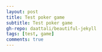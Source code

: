 ```yaml
---
layout: post
title: Test poker game
subtitle: Test poker game
gh-repo: daattali/beautiful-jekyll
tags: [test, game]
comments: true
---
```

<html>
	<head>
		<title>Poker</title>
	</head>
	<body>
		<script language = "javascript">
width = 100;
height = 146;
cards = new Array(52);
playerCards = new Array(0);
playerState  = new Array(0);
playerMoney  = new Array(0);
playerKind   = new Array(0);
playerBatd   = new Array(0);
gameMoney	= 1000;
batMoney	= 1;
onMoney		= 0;
callMoney	= 0;
toWrite 	= "";

function DocOpen(){
	toWrite = "";
}

function DocWrite(inStr){
	toWrite = toWrite + inStr;
	document.getElementById("banramlo_blog_poker_html").innerHTML  = toWrite;
}

function DocClose(){

}

function suffle()
{
	playerCards = new Array(playerCards.length);
	for(var i = 0; i<playerCards.length; i++)
	playerCards[i] = new Array(0);
	for(var i = 0; i<52; i++)
	{
		cards[i] = (Math.random()*52);
		cards[i] -= cards[i]%1;
	}
	for(var i = 0; i<52; i++)
	{
		cards[i] = (Math.random()*52);
		cards[i] -= cards[i]%1;
		for(var j = 0; j<52; j++)
		{
			if((i != j)&&(cards[j] == cards[i]))
			{
				i -= 1;
				break;
			}
		}
		
	}
}

function get(playerNum)
{
	playerCards[playerNum].push(cards[cards.length-1]);
	cards.pop();
}

function setPlayer(playerNum)
{
	playerMoney = new Array(playerNum);
	playerState = new Array(playerNum);
	playerCards = new Array(playerNum);
	playerBatd = new Array(playerNum);
	for(var i = 0; i<playerNum; i++)
	{
		playerState[i] = "(live)";
		playerCards[i] = new Array(0);
		playerMoney[i] = gameMoney;
		playerBatd[i] = 0;
		playerKind[i] = Math.random()/2;
	}		
}

function show()
{
	DocOpen();
	DocWrite("You"+playerState[0]+"  $"+playerMoney[0]+"<br>");
	for(var j = 0; j<playerCards[0].length; j++)
	{
		switch((playerCards[0][j]/4)-((playerCards[0][j]/4)%1))
		{
			case 0: case 1: case 2:
			case 3: case 4: case 5:
			case 6: case 7: case 8: DocWrite("<img src = \"https://banramlo.github.io/assets/post/2020-07-25-poker/" + ((playerCards[0][j]/4)-((playerCards[0][j]/4)%1)+2) ); break;
			case 9: DocWrite("<img src = \"https://banramlo.github.io/assets/post/2020-07-25-poker/jack"); break;
			case 10: DocWrite("<img src = \"https://banramlo.github.io/assets/post/2020-07-25-poker/queen"); break;
			case 11: DocWrite("<img src = \"https://banramlo.github.io/assets/post/2020-07-25-poker/king"); break;
			case 12: DocWrite("<img src = \"https://banramlo.github.io/assets/post/2020-07-25-poker/ace"); break;
		}
		switch(playerCards[0][j]%4)
		{
			case 3: DocWrite("_of_spades.png\" width = " + width + " height = " + height+ ">"); break;
			case 2: DocWrite("_of_diamonds.png\" width = " + width + " height = " + height+ ">"); break;
			case 1: DocWrite("_of_hearts.png\" width = " + width + " height = " + height+ ">"); break;
			case 0: DocWrite("_of_clubs.png\" width = " + width + " height = " + height+ ">"); break;
		}
	}
	DocWrite("<br>");
	for(var i = 1; i<playerCards.length; i++)
	{
		DocWrite("player" + (i+1) +playerState[i] + "  $"+playerMoney[i]+"<br>");
		DocWrite("<img src = \"https://banramlo.github.io/assets/post/2020-07-25-poker/hoyleback.png\" width = " + width + " height = " + height+ ">");
		DocWrite("<img src = \"https://banramlo.github.io/assets/post/2020-07-25-poker/hoyleback.png\" width = " + width + " height = " + height+ ">");
		for(var j = 2; j<playerCards[i].length; j++)
		{
			switch((playerCards[i][j]/4)-((playerCards[i][j]/4)%1))
			{
				case 0: case 1: case 2: case 3:
				case 4: case 5: case 6: case 7:
				case 8: DocWrite("<img src = \"https://banramlo.github.io/assets/post/2020-07-25-poker/" + ((playerCards[i][j]/4)-((playerCards[i][j]/4)%1)+2)); break;
				case 9: DocWrite("<img src = \"https://banramlo.github.io/assets/post/2020-07-25-poker/jack"); break;
				case 10: DocWrite("<img src = \"https://banramlo.github.io/assets/post/2020-07-25-poker/queen"); break;
				case 11: DocWrite("<img src = \"https://banramlo.github.io/assets/post/2020-07-25-poker/king"); break;
				case 12: DocWrite("<img src = \"https://banramlo.github.io/assets/post/2020-07-25-poker/ace"); break;
			}
			switch(playerCards[i][j]%4)
			{
				case 3: DocWrite("_of_spades.png\" width = " + width + " height = " + height+ ">"); break;
				case 2: DocWrite("_of_diamonds.png\" width = " + width + " height = " + height+ ">"); break;
				case 1: DocWrite("_of_hearts.png\" width = " + width + " height = " + height+ ">"); break;
				case 0: DocWrite("_of_clubs.png\" width = " + width + " height = " + height+ ">"); break;
			}
		}
		DocWrite("<br>");
	}
}

function showAll()
{
	var getScoreR;
	getScoreR = getNowScore(0);
	DocOpen();
	DocWrite("You"+playerState[0]+"  $"+playerMoney[0]+" "+ getScoreR[0] + "<br>");
	for(var j = 0; j<playerCards[0].length; j++)
	{
		switch((playerCards[0][j]/4)-((playerCards[0][j]/4)%1))
		{
			case 0: case 1: case 2:
			case 3: case 4: case 5:
			case 6: case 7: case 8: DocWrite("<img src = \"https://banramlo.github.io/assets/post/2020-07-25-poker/" + ((playerCards[0][j]/4)-((playerCards[0][j]/4)%1)+2) ); break;
			case 9: DocWrite("<img src = \"https://banramlo.github.io/assets/post/2020-07-25-poker/jack"); break;
			case 10: DocWrite("<img src = \"https://banramlo.github.io/assets/post/2020-07-25-poker/queen"); break;
			case 11: DocWrite("<img src = \"https://banramlo.github.io/assets/post/2020-07-25-poker/king"); break;
			case 12: DocWrite("<img src = \"https://banramlo.github.io/assets/post/2020-07-25-poker/ace"); break;
		}
		switch(playerCards[0][j]%4)
		{
			case 3: DocWrite("_of_spades.png\" width = " + width + " height = " + height+ ">"); break;
			case 2: DocWrite("_of_diamonds.png\" width = " + width + " height = " + height+ ">"); break;
			case 1: DocWrite("_of_hearts.png\" width = " + width + " height = " + height+ ">"); break;
			case 0: DocWrite("_of_clubs.png\" width = " + width + " height = " + height+ ">"); break;
		}
	}
	DocWrite("<br>");
	for(var i = 1; i<playerCards.length; i++)
	{
		getScoreR = getNowScore(i);
		DocWrite("player" + (i+1) +playerState[i] + "  $"+playerMoney[i]+" "+ getScoreR[0] +"<br>");
		for(var j = 0; j<playerCards[i].length; j++)
		{
			switch((playerCards[i][j]/4)-((playerCards[i][j]/4)%1))
			{
				case 0: case 1: case 2: case 3:
				case 4: case 5: case 6: case 7:
				case 8: DocWrite("<img src = \"https://banramlo.github.io/assets/post/2020-07-25-poker/" + ((playerCards[i][j]/4)-((playerCards[i][j]/4)%1)+2)); break;
				case 9: DocWrite("<img src = \"https://banramlo.github.io/assets/post/2020-07-25-poker/jack"); break;
				case 10: DocWrite("<img src = \"https://banramlo.github.io/assets/post/2020-07-25-poker/queen"); break;
				case 11: DocWrite("<img src = \"https://banramlo.github.io/assets/post/2020-07-25-poker/king"); break;
				case 12: DocWrite("<img src = \"https://banramlo.github.io/assets/post/2020-07-25-poker/ace"); break;
			}
			switch(playerCards[i][j]%4)
			{
				case 3: DocWrite("_of_spades.png\" width = " + width + " height = " + height+ ">"); break;
				case 2: DocWrite("_of_diamonds.png\" width = " + width + " height = " + height+ ">"); break;
				case 1: DocWrite("_of_hearts.png\" width = " + width + " height = " + height+ ">"); break;
				case 0: DocWrite("_of_clubs.png\" width = " + width + " height = " + height+ ">"); break;
			}
		}
		DocWrite("<br>");
	}
}

function getScore()
{
	var bestOne;
	var bestNum;
	var bestCard ;
	bestOne = 0;
	bestNum = 0;
	bestCard = "Top";
	for(var i = 0; i<playerCards.length; i++)
	{
		var nowNum;
		var nowBest;
		if(playerState[i] == "(live)")
		{
			nowBest = getNowScore(i);
			nowNum = nowBest[1];
			nowBest = nowBest[0];
		}
		else
		{
			nowBest = "Top";
			nowNum = -1;
		}
		if(nowBest == "Top")
		{
			if(bestCard == "Top")
			{
				if(nowNum > bestNum)
				{
					bestNum = nowNum;
					bestOne = i;
					bestCard = nowBest;
				}
			}
		}
		else if(nowBest == "OnePair")
		{
			if(bestCard == "Top")
			{
				bestNum = nowNum;
				bestOne = i;
				bestCard = nowBest;
			}
			else if(bestCard == "OnePair")
			{
				if(nowNum > bestNum)
				{
					bestNum = nowNum;
					bestOne = i;
					bestCard = nowBest;
				}
			}
		}
		else if(nowBest == "TwoPair")
		{
			if(bestCard == "Top")
			{
				bestNum = nowNum;
				bestOne = i;
				bestCard = nowBest;
			}
			else if(bestCard == "OnePair")
			{
				bestNum = nowNum;
				bestOne = i;
				bestCard = nowBest;
			}
			else if(bestCard == "TwoPair")
			{
				if(nowNum > bestNum)
				{
					bestNum = nowNum;
					bestOne = i;
					bestCard = nowBest;
				}
			}
		}
		else if(nowBest == "Three")
		{
			if(bestCard == "Top")
			{
				bestNum = nowNum;
				bestOne = i;
				bestCard = nowBest;
			}
			else if(bestCard == "OnePair")
			{
				bestNum = nowNum;
				bestOne = i;
				bestCard = nowBest;
			}
			else if(bestCard == "TwoPair")
			{
				bestNum = nowNum;
				bestOne = i;
				bestCard = nowBest;
			}
			else if(bestCard == "Three")
			{
				if(nowNum > bestNum)
				{
					bestNum = nowNum;
					bestOne = i;
					bestCard = nowBest;
				}
			}
		}
		else if(nowBest == "Straight")
		{
			if(bestCard == "FullHouse")
			{
				if(nowNum > bestNum)
				{
					bestNum = nowNum;
					bestOne = i;
					bestCard = nowBest;
				}
			}
			else if((bestCard != "RSF")&&(bestCard != "SF")&&(bestCard != "Four")&&(bestCard != "FullHouse")&&(bestCard != "Flush"))
			{
				bestNum = nowNum;
				bestOne = i;
				bestCard = nowBest;
			}
		}
		else if(nowBest == "Flush")
		{
			if(bestCard == "FullHouse")
			{
				if(nowNum > bestNum)
				{
					bestNum = nowNum;
					bestOne = i;
					bestCard = nowBest;
				}
			}
			else if((bestCard != "RSF")&&(bestCard != "SF")&&(bestCard != "Four")&&(bestCard != "FullHouse"))
			{
				bestNum = nowNum;
				bestOne = i;
				bestCard = nowBest;
			}
		}
		else if(nowBest == "FullHouse")
		{
			if(bestCard == "FullHouse")
			{
				if(nowNum > bestNum)
				{
					bestNum = nowNum;
					bestOne = i;
					bestCard = nowBest;
				}
			}
			else if((bestCard != "RSF")&&(bestCard != "SF")&&(bestCard != "Four"))
			{
				bestNum = nowNum;
				bestOne = i;
				bestCard = nowBest;
			}
		}
		else if(nowBest == "Four")
		{
			if(bestCard == "Four")
			{
				if(nowNum > bestNum)
				{
					bestNum = nowNum;
					bestOne = i;
					bestCard = nowBest;
				}
			}
			else if((bestCard != "RSF")&&(bestCard != "SF"))
			{
				bestNum = nowNum;
				bestOne = i;
				bestCard = nowBest;
			}
		}
		else if(nowBest == "SF")
		{
			if(bestCard == "SF")
			{
				if(nowNum > bestNum)
				{
					bestNum = nowNum;
					bestOne = i;
					bestCard = nowBest;
				}
			}
			else if(bestCard != "RSF")
			{
				bestNum = nowNum;
				bestOne = i;
				bestCard = nowBest;
			}
		}
		else if(nowBest == "RSF")
		{
			bestNum = nowNum;
			bestOne = i;
			bestCard = nowBest;
		}
		//alert(i + " " + nowBest + " " + nowNum) ;
	}
	//alert(bestOne);
	return bestOne;
}

function getNowScore(i)
{
	var nowNum;
	var nowBest;
	var listUp;
	listUp = new Array(playerCards[i].length);
	nowNum = i;
	nowBest =  "Top";
	for(var j = 0; j<playerCards[i].length; j++)
	{
		listUp[j] = playerCards[i][j];
	}
	for(var j = 0; j<7; j++)
	{
		for(var k = j+1; k<7; k++)
		{
			var tmp;
			if(playerCards[i][j]> playerCards[i][k])
			{
				tmp = playerCards[i][j];
				playerCards[i][j] = playerCards[i][k];
				playerCards[i][k] = tmp;
			}
		}
	}
	nowNum = playerCards[i][6];
	for(var j = 0; j < 7; j++)
	{
		var setNum;
		var same;
		setNum = -1;
		same = 0;
		setNum = playerCards[i][j];
		for(var k = 0; k<7; k++)
		{
			if( (j != k) && (Cnumber(i,j) == Cnumber(i,k)) )
			{
				same++;
			}
		}
		switch(same)
		{
		case 1:
			if(nowBest == "Top")
			{
				nowBest = "OnePair_o";
				nowNum = setNum;
			}
			else if(nowBest == "Three_f")
			{
				if(setNum>nowNum)
				nowNum = setNum;
				nowBest = "FullHouse";
			}
			else if(nowBest == "Three_t")
			{
				if(setNum>nowNum)
				nowNum = setNum;
				nowBest = "FullHouse";
			}
			else if(nowBest == "Three")
			{
				if(setNum>nowNum)
				nowNum = setNum;
				nowBest = "FullHouse";
			}
			else if(nowBest == "OnePair_o")
			{
				if(setNum>nowNum)
				nowNum = setNum;
				nowBest = "OnePair";
			}
			else if(nowBest == "OnePair")
			{
				if(setNum>nowNum)
				nowNum = setNum;
				nowBest = "TwoPair";
			}
			else if(nowBest == "TwoPair")
			{
				if(setNum>nowNum)
				nowNum = setNum;
				nowBest = "TwoPair";
			}
			break;
		case 2:
			if(nowBest == "Top")
			{
				nowNum = setNum;
				nowBest = "Three_f";
			}
			else if((nowBest == "Three")||(nowBest == "TwoPair")||(nowBest == "OnePair")||(nowBest == "FullHouse"))
			{
				if(setNum>nowNum)
				nowNum = setNum;
				nowBest = "FullHouse";
			}
			else if(nowBest == "Three_f")
			{
				if(setNum>nowNum)
				nowNum = setNum;
				nowBest = "Three_t";
			}
			else if(nowBest == "Three_t")
			{
				if(setNum>nowNum)
				nowNum = setNum;
				nowBest = "Three";
			}
			break;
		case 3:
			if((nowBest != "SF")&&(nowBest != "RSF"))
			{
				nowBest = "Four";
				nowNum = setNum-setNum%4 +3;
			}
		default:
		}
	}
	var longBest;
	var sameLongBest;
	var long ;	// 연속 숫자
	var sameLong;	// 같은 모양 연속 숫자
	var setNum ;
	longBest = 0;
	sameLongBest =0;
	long = 0;
	sameLong = 0;
	setNum = 0;
	for(var j = 0; j<6; j++)
	{
		if(   (Cnumber(i,j)+1)==Cnumber(i,j+1) )
		{
			long ++;
			if((long >= 5)&&(setNum>nowNum))
				nowNum = setNum;
			if(Cshape(i,j) == Cshape(i,j+1))
			{
				sameLong++;
				if(sameLong >= 5)
				setNum = playerCards[i][j+1];
			}
			else
			{
				if(sameLongBest < sameLong)
				sameLongBest = sameLong;
				sameLong = 0;
			}
			
		}
		else
		{
			if(longBest < long)
			longBest = long;
			long = 0;
		}
	}
	if(sameLongBest < sameLong)
	sameLongBest = sameLong;
	if(longBest < long)
	longBest = long;
	if(longBest >= 5)
	{
		if((nowBest == "OnePair")||(nowBest == "TwoPair")||(nowBest == "Three"))
		nowBest = "Straight";
		nowNum = setNum;
	}
	if(sameLongBest >= 5)
	{
		if(nowBest != RSF)
		nowBest = "SF";
		nowNum = setNum;
	}
	var Pshape;
	Pshape = new Array(4);
	for(var j = 0; j<4; j++)
	{
		Pshape[j]  = 0;
	}
	for(var j = 0; j<7; j++)
	{
		if(Pshape[Cshape(i,j)] == 4)
		setNum = playerCards[i][j];
		Pshape[Cshape(i,j)]++;
	}
	for(var j = 0; j<4; j++)
	{
		if(Pshape[j] >= 5)
		{
			if((nowBest != "RSF")&&(nowBest != "SF")&&(nowBest != "Four")&&(nowBest != "FullHouse"))
			{
				nowBest = "Flush";
				nowNum = setNum;
			}
		}
	}
	var check;
	check = 0;
	for(var j = 0 ; j<7; j++)
	{
		if((playerCards[i][j] == 35)||(playerCards[i][j] == 39)||(playerCards[i][j] == 43)||(playerCards[i][j] == 47)||(playerCards[i][j] == 51))
		check++;
		
	}
	if(check == 5)
	{
		nowBest = "RSF";
		nowNum = 51;
	}
	for(var j = 0; j<playerCards[i].length; j++)
	{
		playerCards[i][j] = listUp[j];
	}
	return new Array(nowBest,nowNum);
}

function Cshape(playerNum,cardNum)
{
	return (playerCards[playerNum][cardNum]%4);
}

function Cnumber(playerNum,cardNum)
{
	return ((playerCards[playerNum][cardNum]/4)-((playerCards[playerNum][cardNum]/4)%1));
}

function start(playerNum)
{
	setPlayer(playerNum);
	suffle();
	for(var i = 0; i<playerNum; i++)
	{
		if(playerState[i] == "(live)")
		get(i);
	}
	for(var i = 0; i<playerNum; i++)
	{
		if(playerState[i] == "(live)")
		get(i);
	}
	for(var i = 0; i<playerNum; i++)
	{
		if(playerState[i] == "(live)")
		get(i);
	}
	show();
	setCard();
}

function setCard()
{
	DocWrite("<input type = \"button\" value = \"First Card\" onClick = \"putCard(0)\">");
	DocWrite("<input type = \"button\" value = \"Second Card\" onClick = \"putCard(1)\">");
	DocWrite("<input type = \"button\" value = \"Third Card\" onClick = \"putCard(2)\">");
	documnet.close();
}

function putCard(num)
{
	if(num == 0)
	{
		var tmp;
		tmp = playerCards[0][num];
		playerCards[0][0] = playerCards[0][1];
		playerCards[0][1] = playerCards[0][2];
		playerCards[0][2] = tmp;
	}
	else if(num == 1)
	{
		var tmp;
		tmp = playerCards[0][num];
		playerCards[0][1] = playerCards[0][2];
		playerCards[0][2] = tmp;
	}
	gameStart();
}

function reStartGame()
{
	DocOpen();
	DocWrite("<img src = \"https://banramlo.github.io/assets/post/2020-07-25-poker/title.png\"><br> <input type = \"button\" value = \"2 man's play\" onClick = \"start(2)\"><input type = \"button\" value = \"3 man's play\" onClick = \"start(3)\">");
	DocClose();
}

function gameStart()
{
	var MCheck;
	MCheck = "no";
	callMoney = batMoney;
	for(var m = 1; m<playerCards.length; m++)
	{
		if(playerMoney[m] != 0)
		break;
		if(m == (playerCards.length - 1))
		{
			MCheck = "true";
		}
	}
	if((MCheck == "true")||(playerMoney[0] < callMoney))
	{
		reStartGame();
	}
	else
	{
		playerBatd[0] = callMoney;
		playerMoney[0] -= callMoney;
		onMoney += callMoney;
			
		for(var i = 1; i<playerCards.length; i++)
		{
			if(playerMoney[i] < callMoney)
			{
				playerState[i] = "(die)";
			}
			else
			{
				playerState[i] = "(live)";
				playerBatd[i] = callMoney;
				playerMoney[i] -= callMoney;
				onMoney += callMoney;
			}
		}
		show();
		DocWrite("<input type = \"button\" value = \"Raise\" onClick = \"raise()\">" +" ");
		DocWrite("<input type = \"button\" value = \"Check\" onClick = \"check()\">" +" ");
		DocWrite("<input type = \"button\" value = \"Die\" onClick = \"die()\">"+"<br>");
		DocWrite("Money : "+onMoney);
		DocClose();
	}
}

function win()
{
	var winner;
	winner  = getScore();
	playerMoney[winner] += onMoney;
	onMoney = 0;
	showAll();
	if(playerCards.length*7 < cards.length)
	suffle();
	for(var k = 0; k<playerCards.length; k++)
	{
		playerCards[k] = new Array(0);
		get(k);
		get(k);
		get(k);
		playerBatd[winner] =1;
	}
	if(winner == 0)
	DocWrite("Victory!<br>");
	else
	DocWrite("Player"+(winner+1)+"'s victory!<br>");
	DocWrite("<input type = \"button\" value = \"Restart\" onClick = \"gameStart()\">" +" ");
	DocClose();
}

function reGame()
{
	show();
	DocWrite("<input type = \"button\" value = \"Raise\" onClick = \"raise()\">" +" ");
	DocWrite("<input type = \"button\" value = \"Call\" onClick = \"call()\">" +" ");
	DocWrite("<input type = \"button\" value = \"Die\" onClick = \"die()\">"+"<br>");
	DocWrite("Money : "+onMoney);
	DocClose();
}


function call()
{
	if(playerMoney[0] >= callMoney-playerBatd[0])
	{
		onMoney +=  callMoney-playerBatd[0];
		playerMoney[0] -= callMoney-playerBatd[0];
		playerBatd[0]  += callMoney-playerBatd[0];
	}
	else
	{
		onMoney +=  playerMoney[0];
		playerMoney[0] = 0;
		playerBatd[0]  += callMoney-playerBatd[0];
	}
	var pBat;
	pBat = callMoney;
	for(var i = 1; i<playerCards.length; i++)
	{
		var nowCard;
		if(playerState[i] == "(live)")
		{
		nowCard = getNowScore(i);
		nowCard = nowCard[0];
		if(nowCard == "Top")
		nowCard = 0;	
		if(nowCard == "OnePair")
		nowCard = 0.51;
		if(nowCard == "TwoPair")
		nowCard = 0.924;
		if(nowCard == "Three")
		nowCard = 0.971;
		if(nowCard == "Straight")
		nowCard = 0.992;
		if(nowCard == "Flush")
		nowCard = 0.996;
		if(nowCard == "FullHouse")
		nowCard = 0.997;
		if(nowCard == "Four")
		nowCard = 0.998;
		if(nowCard == "SF")
		nowCard = 0.999;
		if(nowCard == "RSF")
		nowCard = 1;

		nowCard /= 2;
		if((playerMoney[i] >= callMoney*2-playerBatd[i])&&(Math.random() < nowCard+playerKind[i]))
		{
			onMoney +=  callMoney*2-playerBatd[i];
			playerMoney[i] -= callMoney*2-playerBatd[i];
			playerBatd[i] += callMoney*2-playerBatd[i];
			callMoney *= 2;
		}
		else if(Math.random() < nowCard*2)
		{
			if(playerMoney[i]-(callMoney-playerBatd[i]) >= 0)
			{
				onMoney +=  callMoney-playerBatd[i];
				playerMoney[i] -= callMoney-playerBatd[i];
				playerBatd[i] += callMoney-playerBatd[i];
			}
			else
			{
				onMoney +=  playerMoney[i];
				playerMoney[i] = 0;
				playerBatd[i] = callMoney;
			}
		}
		else if(callMoney-playerBatd[i] != 0)
		{
			playerState[i] = "(die)";
		}
		}
	}
	if(pBat != callMoney)
	{
		reGame();
	}
	else
	{
	var checked;
	checked = "false";
		for(var i = 1; i< playerCards.length; i++)
		{
			if(playerState[i] == "(live)")
			break;
			if(i == playerCards.length-1)
			{
				checked = "true";
			}
			
		}
		if(checked != "true")
		{
			if(playerCards[0].length == 7)
			{
				win();
			}
			else
			{
				for(var i = 0; i<playerCards.length; i++)
				{
					if(playerState[i] == "(live)")
					get(i);
				}
				show();
				DocWrite("<input type = \"button\" value = \"Raise\" onClick = \"raise()\">" +" ");
				DocWrite("<input type = \"button\" value = \"Check\" onClick = \"check()\">" +" ");
				DocWrite("<input type = \"button\" value = \"Die\" onClick = \"die()\">"+"<br>");
				DocWrite("Money : "+onMoney);
				DocClose();
			}
		}
		else
		{
			playerMoney[0] += onMoney;
			onMoney = 0;
			resetGame();
		}
	}
}

function raise()
{
	if(playerMoney[0] > callMoney*2-playerBatd[0])
	{
	onMoney	+= callMoney*2-playerBatd[0];
	playerMoney[0] -= callMoney*2-playerBatd[0];
	playerBatd[0] += callMoney*2-playerBatd[0];
	callMoney *= 2;
	var pBat;
	pBat = callMoney;
	for(var i = 1; i<playerCards.length; i++)
	{
		var nowCard;
		if(playerState[i] == "(live)")
		{
			nowCard = getNowScore(i);
			nowCard = nowCard[0];
			if(nowCard == "Top")
			nowCard = 0;	
			if(nowCard == "OnePair")
			nowCard = 0.51;
			if(nowCard == "TwoPair")
			nowCard = 0.924;
			if(nowCard == "Three")
			nowCard = 0.971;
			if(nowCard == "Straight")
			nowCard = 0.992;
			if(nowCard == "Flush")
			nowCard = 0.996;
			if(nowCard == "FullHouse")
			nowCard = 0.997;
			if(nowCard == "Four")
			nowCard = 0.998;
			if(nowCard == "SF")
			nowCard = 0.999;
			if(nowCard == "RSF")
			nowCard = 1;

			nowCard /= 2;
			if((playerMoney[i] >= callMoney*2-playerBatd[i])&&(Math.random() < nowCard+playerKind[i]))
			{
				onMoney		+= 	callMoney*2-playerBatd[i];
				playerMoney[i] -= callMoney*2-playerBatd[i];
				playerBatd[i] += callMoney*2-playerBatd[i];
				callMoney *=2;
			}
			else if(Math.random() < nowCard*2)
			{
				if(playerMoney[i]-(callMoney-playerBatd[i]) >= 0)
				{
					onMoney +=  callMoney-playerBatd[i];
					playerMoney[i] -= callMoney-playerBatd[i];
					playerBatd[i] += callMoney-playerBatd[i];
				}
				else
				{
					onMoney +=  playerMoney[i];
					playerMoney[i] = 0;
					playerBatd[i] = callMoney;
				}
			}
			else if(callMoney-playerBatd[i] != 0)
			{
				playerState[i] = "(die)";
			}
		}
	}
	if(pBat != callMoney)
	{
		reGame();
	}
	else
	{
	var checked;
	checked = "false";
		for(var i = 1; i< playerCards.length; i++)
		{
			if(playerState[i] == "(live)")
			break;
			if(i == playerCards.length-1)
			{
				checked = "true";
			}
			
		}
		if(checked != "true")
		{
			if(playerCards[0].length == 7)
			{
				win();
			}
			else
			{
				for(var i = 0; i<playerCards.length; i++)
				{
					if(playerState[i] == "(live)")
					get(i);
				}
				show();
				DocWrite("<input type = \"button\" value = \"Raise\" onClick = \"raise()\">" +" ");
				DocWrite("<input type = \"button\" value = \"Check\" onClick = \"check()\">" +" ");
				DocWrite("<input type = \"button\" value = \"Die\" onClick = \"die()\">"+"<br>");
				DocWrite("Money : "+onMoney);
				DocClose();
			}
		}
		else
		{
			playerMoney[0] += onMoney;
			onMoney = 0;
			resetGame();
		}
	}
	}
}

function check()
{
	var pBat;
	if(playerMoney[0]-(callMoney-playerBatd[0]) >= 0)
	{
		onMoney +=  callMoney-playerBatd[0];
		playerBatd[0] += callMoney-playerBatd[0];
		playerMoney[0] -= callMoney-playerBatd[0];
	}
	else
	{
		onMoney += playerMoney[0];
		playerMoney[0] = 0;
		playerBatd[0] = callMoney;
	}
	pBat = callMoney;
	for(var i = 1; i<playerCards.length; i++)
	{
		var nowCard;
		if(playerState[i] == "(live)")
		{
			nowCard = getNowScore(i);
			nowCard = nowCard[0];
			if(nowCard == "Top")
			nowCard = 1-0.501;
			if(nowCard == "OnePair")
			nowCard = 1-0.423;
			if(nowCard == "TwoPair")
			nowCard = 1-0.048;
			if(nowCard == "Three")
			nowCard = 1-0.021;
			if(nowCard == "Straight")
			nowCard = 1-0.004;
			if(nowCard == "Flush")
			nowCard = 1-0.002;
			if(nowCard == "FullHouse")
			nowCard = 1-0.0014;
			if(nowCard == "Four")
			nowCard = 1-0.00024;
			if(nowCard == "SF")
			nowCard = 1-0.000014;
			if(nowCard == "RSF")
			nowCard = 1-0.0000015;

			nowCard /= 2;
			if((playerMoney[i] >= callMoney*2-playerBatd[i])&&(Math.random() < nowCard+playerKind[i]))
			{
				onMoney +=  callMoney*2-playerBatd[i];
				playerMoney[i] -= callMoney*2-playerBatd[i];
				playerBatd[i] += callMoney*2-playerBatd[i];
				callMoney *= 2;
			}
			else
			{
				if(playerMoney[i]-(callMoney-playerBatd[i]) >= 0)
				{
					onMoney +=  callMoney-playerBatd[i];
					playerMoney[i] -= callMoney-playerBatd[i];
					playerBatd[i] += callMoney-playerBatd[i];
				}
				else if(Math.random() < nowCard*2)
				{
					if(playerMoney[i]-(callMoney-playerBatd[i]) >= 0)
					{	
						onMoney +=  callMoney-playerBatd[i];
						playerMoney[i] -= callMoney-playerBatd[i];
						playerBatd[i] += callMoney-playerBatd[i];
					}
					else
					{
						onMoney +=  playerMoney[i];
						playerMoney[i] = 0;
						playerBatd[i] = callMoney;
					}
				}
				else if(pBat != callMoney)
				{
					playerState[i] = "(die)";
				}
			}
		}
	}
	if(pBat != callMoney)
	{
		reGame();
	}
	else
	{
	var checked;
	checked  = "false";
		for(var i = 1; i< playerCards.length; i++)
		{
			if(playerState[i] == "(live)")
			break;
			if(i == playerCards.length-1)
			{
				checked = "true";
			}
			
		}
		if(checked != "true")
		{
			if(playerCards[0].length == 7)
			{
				win();
			}
			else
			{
				for(var i = 0; i<playerCards.length; i++)
				{
					if(playerState[i] == "(live)")
					get(i);
				}
				show();
				DocWrite("<input type = \"button\" value = \"Raise\" onClick = \"raise()\">" +" ");
				DocWrite("<input type = \"button\" value = \"Check\" onClick = \"check()\">" +" ");
				DocWrite("<input type = \"button\" value = \"Die\" onClick = \"die()\">"+"<br>");
				DocWrite("Money : "+onMoney);
				DocClose();
			}
		}
		else
		{
			playerMoney[0] += onMoney;
			onMoney = 0;
			resetGame();
		}
	}
}

function die()
{
	playerState[0] = "(die)";
	while(true)
	{
		var num;
		num = Math.random()*playerCards.length;
		num -= num%1;
		if(playerState[num] == "(live)")
		{
			playerMoney[num] += onMoney;
			onMoney = 0;
			break;
		}
	}
	resetGame();
}

function resetGame()
{
	for(var i = 0; i<playerCards.length; i++)
	{
		playerBatd[i] = 0;
		playerCards[i] = new Array(0);
		playerState[i] = "(live)";
	}
	if(playerCards.length*7 < cards.length)
	suffle();
	for(var i = 0; i<playerCards.length; i++)
	{
		if(playerState[i] == "(live)")
		get(i);
	}
	for(var i = 0; i<playerCards.length; i++)
	{
		if(playerState[i] == "(live)")
		get(i);
	}
	for(var i = 0; i<playerCards.length; i++)
	{
		if(playerState[i] == "(live)")
		get(i);
	}
	show();
	setCard();
}


		</script>
	<center>
	<p id="banramlo_blog_poker_html">
	<img src = "https://banramlo.github.io/assets/post/2020-07-25-poker/title.png"><br>
	<input type = "button" value = "2 man's play" onClick = "start(2)">
	<input type = "button" value = "3 man's play" onClick = "start(3)">
	</p>
	</center>
	<div class="eng">
	This game was programmed when I was a freshman at 2014.
	Recoverd from usb and converted to github.io.
	</div>
	<div class="kor">
	이 게임은 내가 새내기였던 2014년에 만들어졌습니다.
	USB로 부터 복구했고 github.io에 맞게 수정되었습니다.
	</div>
	</body>
</html>


